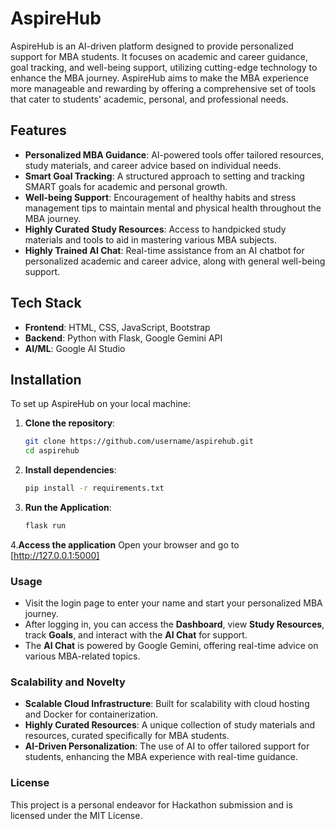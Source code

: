 # AspireHub

AspireHub is an AI-driven platform designed to provide personalized support for MBA students. It focuses on academic and career guidance, goal tracking, and well-being support, utilizing cutting-edge technology to enhance the MBA journey. AspireHub aims to make the MBA experience more manageable and rewarding by offering a comprehensive set of tools that cater to students' academic, personal, and professional needs.

## Features

- **Personalized MBA Guidance**: AI-powered tools offer tailored resources, study materials, and career advice based on individual needs.
- **Smart Goal Tracking**: A structured approach to setting and tracking SMART goals for academic and personal growth.
- **Well-being Support**: Encouragement of healthy habits and stress management tips to maintain mental and physical health throughout the MBA journey.
- **Highly Curated Study Resources**: Access to handpicked study materials and tools to aid in mastering various MBA subjects.
- **Highly Trained AI Chat**: Real-time assistance from an AI chatbot for personalized academic and career advice, along with general well-being support.

## Tech Stack

- **Frontend**: HTML, CSS, JavaScript, Bootstrap
- **Backend**: Python with Flask, Google Gemini API
- **AI/ML**: Google AI Studio

## Installation

To set up AspireHub on your local machine:

1. **Clone the repository**:
   ```bash
   git clone https://github.com/username/aspirehub.git
   cd aspirehub
2. **Install dependencies**:
   ```bash
   pip install -r requirements.txt

3. **Run the Application**:
   ```bash
   flask run

4.**Access the application**
  Open your browser and go to [http://127.0.0.1:5000]

### Usage
- Visit the login page to enter your name and start your personalized MBA journey.
- After logging in, you can access the **Dashboard**, view **Study Resources**, track **Goals**, and interact with the **AI Chat** for support.
- The **AI Chat** is powered by Google Gemini, offering real-time advice on various MBA-related topics.


### Scalability and Novelty
- **Scalable Cloud Infrastructure**: Built for scalability with cloud hosting and Docker for containerization.
- **Highly Curated Resources**: A unique collection of study materials and resources, curated specifically for MBA students.
- **AI-Driven Personalization**: The use of AI to offer tailored support for students, enhancing the MBA experience with real-time guidance.

### License
This project is a personal endeavor for Hackathon submission and is licensed under the MIT License.
